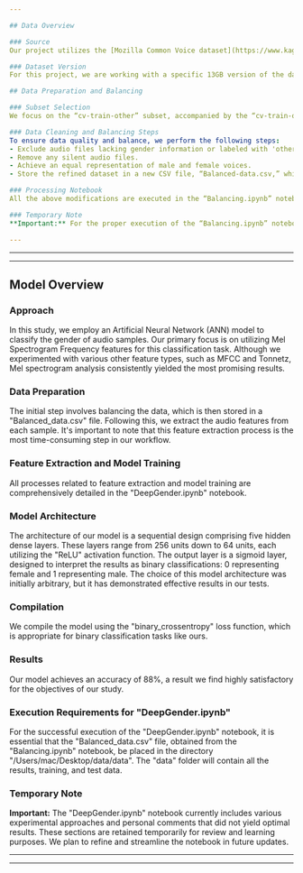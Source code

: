 ```yaml
---

## Data Overview

### Source
Our project utilizes the [Mozilla Common Voice dataset](https://www.kaggle.com/datasets/mozillaorg/common-voice), a comprehensive corpus of speech data. This dataset is collected through the [Common Voice website](http://voice.mozilla.org/) and comprises a variety of sources, including user-submitted blog posts, historical books, movies, and other public speech corpora. Its primary aim is to facilitate the development and evaluation of Automatic Speech Recognition (ASR) systems.

### Dataset Version
For this project, we are working with a specific 13GB version of the dataset, which can be downloaded [here](https://www.kaggle.com/datasets/mozillaorg/common-voice).

## Data Preparation and Balancing

### Subset Selection
We focus on the “cv-train-other” subset, accompanied by the “cv-train-other.csv” file. This CSV file includes details for each audio recording, such as filename, text, up_votes, down_votes, age, gender, and accent. Our analysis primarily targets audio files with specified gender information.

### Data Cleaning and Balancing Steps
To ensure data quality and balance, we perform the following steps:
- Exclude audio files lacking gender information or labeled with 'other' as gender.
- Remove any silent audio files.
- Achieve an equal representation of male and female voices.
- Store the refined dataset in a new CSV file, “Balanced-data.csv,” which will list the paths of the remaining audio files along with their corresponding gender.

### Processing Notebook
All the above modifications are executed in the “Balancing.ipynb” notebook. This notebook also includes all necessary installation steps.

### Temporary Note
**Important:** For the proper execution of the “Balancing.ipynb” notebook, ensure that the dataset is downloaded as a folder named "archive" and placed on the desktop. The notebook currently contains certain methods and directions that did not yield the expected results. These have been retained temporarily for review and learning purposes. Future updates to the code will aim to enhance its flexibility regarding data location and refine the methodologies used.

---
```


---

---

## Model Overview

### Approach
In this study, we employ an Artificial Neural Network (ANN) model to classify the gender of audio samples. Our primary focus is on utilizing Mel Spectrogram Frequency features for this classification task. Although we experimented with various other feature types, such as MFCC and Tonnetz, Mel spectrogram analysis consistently yielded the most promising results.

### Data Preparation
The initial step involves balancing the data, which is then stored in a "Balanced_data.csv" file. Following this, we extract the audio features from each sample. It's important to note that this feature extraction process is the most time-consuming step in our workflow.

### Feature Extraction and Model Training
All processes related to feature extraction and model training are comprehensively detailed in the "DeepGender.ipynb" notebook.

### Model Architecture
The architecture of our model is a sequential design comprising five hidden dense layers. These layers range from 256 units down to 64 units, each utilizing the "ReLU" activation function. The output layer is a sigmoid layer, designed to interpret the results as binary classifications: 0 representing female and 1 representing male. The choice of this model architecture was initially arbitrary, but it has demonstrated effective results in our tests.

### Compilation
We compile the model using the "binary_crossentropy" loss function, which is appropriate for binary classification tasks like ours.

### Results
Our model achieves an accuracy of 88%, a result we find highly satisfactory for the objectives of our study.

### Execution Requirements for "DeepGender.ipynb"
For the successful execution of the "DeepGender.ipynb" notebook, it is essential that the "Balanced_data.csv" file, obtained from the "Balancing.ipynb" notebook, be placed in the directory "/Users/mac/Desktop/data/data". The "data" folder will contain all the results, training, and test data.

### Temporary Note
**Important:** The "DeepGender.ipynb" notebook currently includes various experimental approaches and personal comments that did not yield optimal results. These sections are retained temporarily for review and learning purposes. We plan to refine and streamline the notebook in future updates.

---


---

